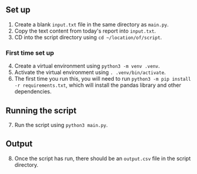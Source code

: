 ## Set up

1. Create a blank `input.txt` file in the same directory as `main.py`.
2. Copy the text content from today's report into `input.txt`.
3. CD into the script directory using `cd ~/location/of/script`.

### First time set up

4. Create a virtual environment using `python3 -m venv .venv`.
5. Activate the virtual environment using `. .venv/bin/activate`.
6. The first time you run this, you will need to run `python3 -m pip install -r requirements.txt`, which will install the pandas library and other dependencies.

## Running the script

7. Run the script using `python3 main.py`.

## Output

8. Once the script has run, there should be an `output.csv` file in the script directory.

